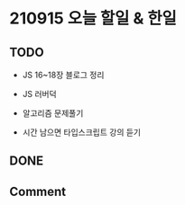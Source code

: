 # 210915 오늘 할일 & 한일

## TODO

- JS 16~18장 블로그 정리

- JS 러버덕

- 알고리즘 문제풀기

- 시간 남으면 타입스크립트 강의 듣기

## DONE

## Comment
